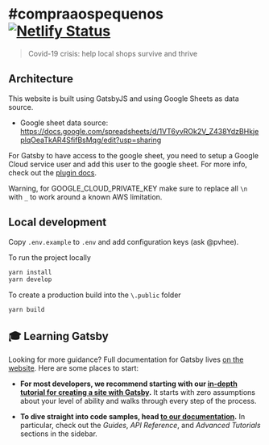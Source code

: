 # #compraaospequenos [![Netlify Status](https://api.netlify.com/api/v1/badges/717cab9f-4cc8-4ba6-9ae4-090cad942aea/deploy-status)](https://app.netlify.com/sites/compraaospequenos/deploys)
> Covid-19 crisis: help local shops survive and thrive

## Architecture

This website is built using GatsbyJS and using Google Sheets as data source.

- Google sheet data source: https://docs.google.com/spreadsheets/d/1VT6yvROk2V_Z438YdzBHkjeplqOeaTkAR4SfifBsMqg/edit?usp=sharing

For Gatsby to have access to the google sheet, you need to setup a Google Cloud service user and add this user to the google sheet. For more info, check out the [plugin docs](https://www.gatsbyjs.org/packages/gatsby-source-google-sheets/).

Warning, for GOOGLE_CLOUD_PRIVATE_KEY make sure to replace all `\n` with `_` to work around a known AWS limitation.

## Local development

Copy `.env.example` to `.env` and add configuration keys (ask @pvhee).

To run the project locally

```bash
yarn install
yarn develop
```

To create a production build into the `\.public` folder

```bash
yarn build
```

## 🎓 Learning Gatsby

Looking for more guidance? Full documentation for Gatsby lives [on the website](https://www.gatsbyjs.org/). Here are some places to start:

- **For most developers, we recommend starting with our [in-depth tutorial for creating a site with Gatsby](https://www.gatsbyjs.org/tutorial/).** It starts with zero assumptions about your level of ability and walks through every step of the process.

- **To dive straight into code samples, head [to our documentation](https://www.gatsbyjs.org/docs/).** In particular, check out the _Guides_, _API Reference_, and _Advanced Tutorials_ sections in the sidebar.